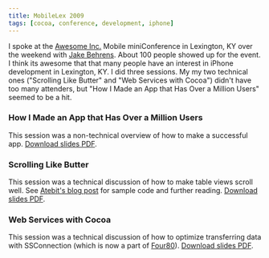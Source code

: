 ```yaml
---
title: MobileLex 2009
tags: [cocoa, conference, development, iphone]
---
```


I spoke at the [Awesome Inc.](http://awesomeinc.org) Mobile miniConference in Lexington, KY over the weekend with [Jake Behrens](http://jakebehrens.com). About 100 people showed up for the event. I think its awesome that that many people have an interest in iPhone development in Lexington, KY. I did three sessions. My my two technical ones ("Scrolling Like Butter" and "Web Services with Cocoa") didn't have too many attenders, but "How I Made an App that Has Over a Million Users" seemed to be a hit.

### How I Made an App that Has Over a Million Users
This session was a non-technical overview of how to make a successful app. [Download slides PDF](http://assets.samsoff.es/pdf/how-i-made-an-iphone-app-that-has-over-a-million-users.pdf).

### Scrolling Like Butter
This session was a technical discussion of how to make table views scroll well. See [Atebit's blog post](http://blog.atebits.com/2008/12/fast-scrolling-in-tweetie-with-uitableview/) for sample code and further reading. [Download slides PDF](http://assets.samsoff.es/pdf/scrolling-like-butter.pdf).

### Web Services with Cocoa
This session was a technical discussion of how to optimize transferring data with SSConnection (which is now a part of [Four80](http://github.com/samsoffes/four80)). [Download slides PDF](http://assets.samsoff.es/pdf/web-services-with-cocoa.pdf).
